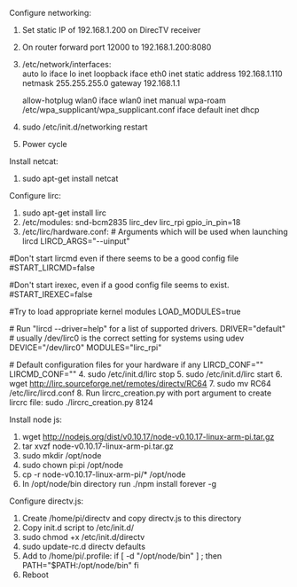 Configure networking:
<br>
  1. Set static IP of 192.168.1.200 on DirecTV receiver
  2. On router forward port 12000 to 192.168.1.200:8080
  3. /etc/network/interfaces:<br>
    	auto lo
      iface lo inet loopback
      iface eth0 inet static
      address 192.168.1.110
      netmask 255.255.255.0
      gateway 192.168.1.1

      allow-hotplug wlan0
      iface wlan0 inet manual
      wpa-roam /etc/wpa_supplicant/wpa_supplicant.conf
      iface default inet dhcp
  4. sudo /etc/init.d/networking restart
  5. Power cycle

Install netcat:
  1. sudo apt-get install netcat

Configure lirc:
1.	sudo apt-get install lirc
2.	/etc/modules:
snd-bcm2835
lirc_dev
lirc_rpi gpio_in_pin=18
3.	/etc/lirc/hardware.conf:
\# Arguments which will be used when launching lircd
LIRCD_ARGS="--uinput"

\#Don't start lircmd even if there seems to be a good config file
\#START_LIRCMD=false

\#Don't start irexec, even if a good config file seems to exist.
\#START_IREXEC=false

\#Try to load appropriate kernel modules
LOAD_MODULES=true

\# Run "lircd --driver=help" for a list of supported drivers.
DRIVER="default"
\# usually /dev/lirc0 is the correct setting for systems using udev
DEVICE="/dev/lirc0"
MODULES="lirc_rpi"

\# Default configuration files for your hardware if any
LIRCD_CONF=""
LIRCMD_CONF=""
4.	sudo /etc/init.d/lirc stop
5.	sudo /etc/init.d/lirc start
6.	wget http://lirc.sourceforge.net/remotes/directv/RC64
7.	sudo mv RC64 /etc/lirc/lircd.conf
8.	Run lircrc_creation.py with port argument to create lircrc file: sudo ./lircrc_creation.py 8124

Install node js:
1.	wget http://nodejs.org/dist/v0.10.17/node-v0.10.17-linux-arm-pi.tar.gz
2.	tar xvzf node-v0.10.17-linux-arm-pi.tar.gz
3.	sudo mkdir /opt/node
4.	sudo chown pi:pi /opt/node
5.	cp -r node-v0.10.17-linux-arm-pi/* /opt/node
6.	In /opt/node/bin directory run ./npm install forever -g

Configure directv.js:
1.	Create /home/pi/directv and copy directv.js to this directory
2.	Copy init.d script to /etc/init.d/
3.	sudo chmod +x /etc/init.d/directv
4.	sudo update-rc.d directv defaults
5.	Add to /home/pi/.profile:
if [ -d "/opt/node/bin" ] ; then
  PATH="$PATH:/opt/node/bin"
fi
6.	Reboot
